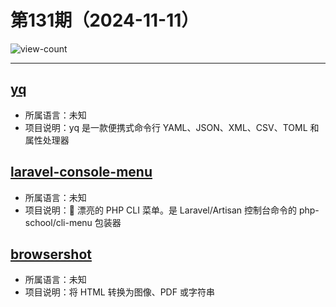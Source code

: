 # 第131期（2024-11-11）

![view-count](https://count.getloli.com/@xiaoxuan6-weekly-20241111)

---
## [yq](https://github.com/mikefarah/yq)
- 所属语言：未知
- 项目说明：yq 是一款便携式命令行 YAML、JSON、XML、CSV、TOML 和属性处理器

## [laravel-console-menu](https://github.com/nunomaduro/laravel-console-menu)
- 所属语言：未知
- 项目说明：🔘 漂亮的 PHP CLI 菜单。是 Laravel/Artisan 控制台命令的 php-school/cli-menu 包装器

## [browsershot](https://github.com/spatie/browsershot)
- 所属语言：未知
- 项目说明：将 HTML 转换为图像、PDF 或字符串
